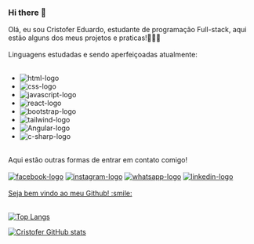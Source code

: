 ### Hi there :pencil:

Olá, eu sou Cristofer Eduardo, estudante de programação Full-stack, aqui estão alguns dos meus projetos e praticas!:open_hands::rocket::rocket:
<br>
<br>
Linguagens estudadas e sendo aperfeiçoadas atualmente:
<br>
<br>
 - <img src="https://img.shields.io/badge/HTML5-E34F26?style=for-the-badge&logo=html5&logoColor=white" alt="html-logo"/>
 - <img src="https://img.shields.io/badge/CSS3-1572B6?style=for-the-badge&logo=css3&logoColor=whit" alt="css-logo" />
 - <img src="https://img.shields.io/badge/JavaScript-F7DF1E?style=for-the-badge&logo=javascript&logoColor=black" alt="javascript-logo" />
 - <img src="https://img.shields.io/badge/React-20232A?style=for-the-badge&logo=react&logoColor=61DAFB" alt="react-logo" />
 - <img src="https://img.shields.io/badge/Bootstrap-563D7C?style=for-the-badge&logo=bootstrap&logoColor=white" alt="bootstrap-logo" />
 - <img src="https://img.shields.io/badge/Tailwind_CSS-38B2AC?style=for-the-badge&logo=tailwind-css&logoColor=white" alt="tailwind-logo" />
 - <img src="https://img.shields.io/badge/Angular-DD0031?style=for-the-badge&logo=angular&logoColor=white" alt="Angular-logo" />
 - <img src="https://img.shields.io/badge/C%23-239120?style=for-the-badge&logo=c-sharp&logoColor=white" alt="c-sharp-logo" />
 <br>
 Aqui estão outras formas de entrar em contato comigo!
 <br>
 <br>
 <a href="https://www.facebook.com/profile.php?id=100010966382210"><img src="https://img.shields.io/badge/Facebook-1877F2?style=for-the-badge&logo=facebook&logoColor=white" alt="facebook-logo" /></a>
 <a href="https://www.instagram.com/crisdudu_/"><img src="https://img.shields.io/badge/Instagram-E4405F?style=for-the-badge&logo=instagram&logoColor=white" alt="instagram-logo" /></a>
 <a href="https://api.whatsapp.com/send?phone=5549999620220&text=Ol%C3%A1%2C%20mande%20me%20uma%20mensagem!"><img src="https://img.shields.io/badge/WhatsApp-25D366?style=for-the-badge&logo=whatsapp&logoColor=white" alt="whatsapp-logo"/></a>
 <a href="https://www.linkedin.com/in/cristofer-eduardo-medeiros-3ba56a230/"><img src="https://img.shields.io/badge/LinkedIn-0077B5?style=for-the-badge&logo=linkedin&logoColor=white" alt="linkedin-logo"/></>
<br>
<br>
Seja bem vindo ao meu Github! :smile:
<br>
<br>
 
[![Top Langs](https://github-readme-stats.vercel.app/api/top-langs/?username=Crisduduu)](https://github.com/anuraghazra/github-readme-stats)
 
[![Cristofer GitHub stats](https://github-readme-stats.vercel.app/api?username=Crisduduu)](https://github.com/anuraghazra/github-readme-stats)
 
